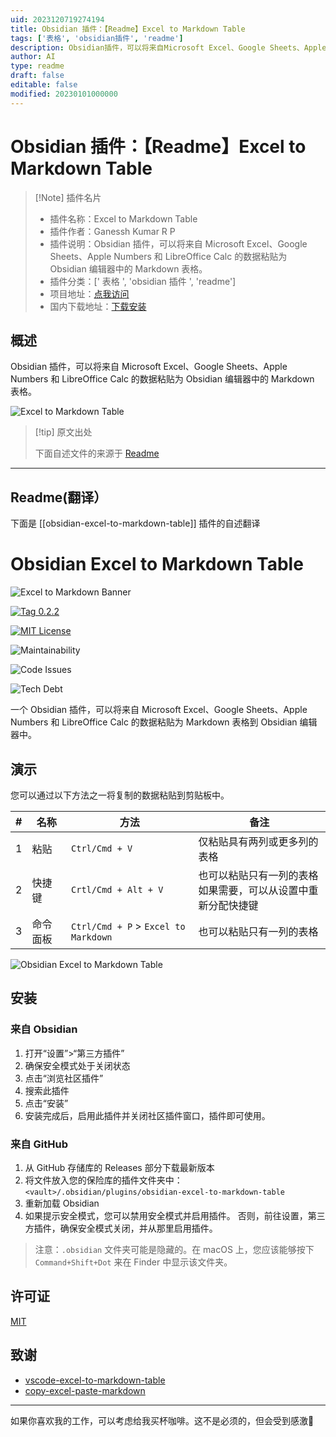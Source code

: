 ```yaml
---
uid: 2023120719274194
title: Obsidian 插件：【Readme】Excel to Markdown Table
tags: ['表格', 'obsidian插件', 'readme']
description: Obsidian插件，可以将来自Microsoft Excel、Google Sheets、Apple Numbers和LibreOffice Calc的数据粘贴为Obsidian编辑器中的Markdown表格。
author: AI
type: readme
draft: false
editable: false
modified: 20230101000000
---
```


# Obsidian 插件：【Readme】Excel to Markdown Table

> [!Note] 插件名片
> - 插件名称：Excel to Markdown Table
> - 插件作者：Ganessh Kumar R P
> - 插件说明：Obsidian 插件，可以将来自 Microsoft Excel、Google Sheets、Apple Numbers 和 LibreOffice Calc 的数据粘贴为 Obsidian 编辑器中的 Markdown 表格。
> - 插件分类：[' 表格 ', 'obsidian 插件 ', 'readme']
> - 项目地址：[点我访问](https://github.com/ganesshkumar/obsidian-excel-to-markdown-table)
> - 国内下载地址：[下载安装](https://pkmer.cn/products/plugin/pluginMarket/?obsidian-excel-to-markdown-table)

## 概述

Obsidian 插件，可以将来自 Microsoft Excel、Google Sheets、Apple Numbers 和 LibreOffice Calc 的数据粘贴为 Obsidian 编辑器中的 Markdown 表格。

![Excel to Markdown Table](https://cdn.pkmer.cn/covers/obsidian-excel-to-markdown-table.gif!pkmer)

> [!tip] 原文出处
>
>下面自述文件的来源于 [Readme](https://ghproxy.net/https://raw.githubusercontent.com/ganesshkumar/obsidian-excel-to-markdown-table/master/README.md)
>

---

## Readme(翻译）

下面是 [[obsidian-excel-to-markdown-table]] 插件的自述翻译

# Obsidian Excel to Markdown Table

![Excel to Markdown Banner](https://cdn.pkmer.cn/covers/obsidian-excel-to-markdown-table_1_0.gif!pkmer)

[![Tag 0.2.2](https://img.shields.io/badge/tag-0.2.2-blue)](https://github.com/ganesshkumar/obsidian-excel-to-markdown-table/releases/tag/0.2.2)

[![MIT License](https://img.shields.io/github/license/ganesshkumar/obsidian-excel-to-markdown-table)](LICENSE)

![Maintainability](https://img.shields.io/codeclimate/maintainability-percentage/ganesshkumar/obsidian-excel-to-markdown-table)

![Code Issues](https://img.shields.io/codeclimate/issues/ganesshkumar/obsidian-excel-to-markdown-table?label=code%3Aissues)

![Tech Debt](https://img.shields.io/codeclimate/tech-debt/ganesshkumar/obsidian-excel-to-markdown-table)

一个 Obsidian 插件，可以将来自 Microsoft Excel、Google Sheets、Apple Numbers 和 LibreOffice Calc 的数据粘贴为 Markdown 表格到 Obsidian 编辑器中。

## 演示

您可以通过以下方法之一将复制的数据粘贴到剪贴板中。

| # | 名称 | 方法 | 备注 |
|---|------|--------|-------|
|1| 粘贴 |`Ctrl/Cmd + V` | 仅粘贴具有两列或更多列的表格 |
|2| 快捷键 |`Crtl/Cmd + Alt + V` | 也可以粘贴只有一列的表格 <br/> 如果需要，可以从设置中重新分配快捷键 |
|3| 命令面板 |`Ctrl/Cmd + P` > `Excel to Markdown` | 也可以粘贴只有一列的表格 |

![Obsidian Excel to Markdown Table](https://cdn.pkmer.cn/covers/obsidian-excel-to-markdown-table_1_6.gif!pkmer)

## 安装

### 来自 Obsidian

1. 打开“设置”>“第三方插件”
2. 确保安全模式处于关闭状态
3. 点击“浏览社区插件”
4. 搜索此插件
5. 点击“安装”
6. 安装完成后，启用此插件并关闭社区插件窗口，插件即可使用。

### 来自 GitHub

1. 从 GitHub 存储库的 Releases 部分下载最新版本
2. 将文件放入您的保险库的插件文件夹中：`<vault>/.obsidian/plugins/obsidian-excel-to-markdown-table`
3. 重新加载 Obsidian
4. 如果提示安全模式，您可以禁用安全模式并启用插件。
    否则，前往设置，第三方插件，确保安全模式关闭，并从那里启用插件。

> 注意：`.obsidian` 文件夹可能是隐藏的。在 macOS 上，您应该能够按下 `Command+Shift+Dot` 来在 Finder 中显示该文件夹。

## 许可证

[MIT](LICENSE)

## 致谢

- [vscode-excel-to-markdown-table](https://github.com/csholmq/vscode-excel-to-markdown-table)
- [copy-excel-paste-markdown](https://github.com/thisdavej/copy-excel-paste-markdown)

---

如果你喜欢我的工作，可以考虑给我买杯咖啡。这不是必须的，但会受到感激🙂
